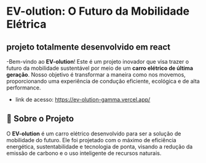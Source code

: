 # EV-olution: O Futuro da Mobilidade Elétrica

## projeto totalmente desenvolvido em react

-Bem-vindo ao **EV-olution**! Este é um projeto inovador que visa trazer o futuro da mobilidade sustentável por meio de um **carro elétrico de última geração**. Nosso objetivo é transformar a maneira como nos movemos, proporcionando uma experiência de condução eficiente, ecológica e de alta performance.

- link de acesso: https://ev-olution-gamma.vercel.app/

## 🚗 Sobre o Projeto

O **EV-olution** é um carro elétrico desenvolvido para ser a solução de mobilidade do futuro. Ele foi projetado com o máximo de eficiência energética, sustentabilidade e tecnologia de ponta, visando a redução da emissão de carbono e o uso inteligente de recursos naturais.

